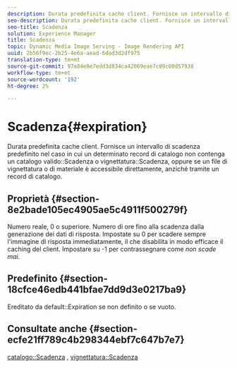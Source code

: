 ```yaml
---
description: Durata predefinita cache client. Fornisce un intervallo di scadenza predefinito nel caso in cui un determinato record di catalogo non contenga un valore valido per la scadenza del catalogo o della vignettatura, oppure se l'accesso a un file di vignettatura o materiale è diretto, anziché tramite un record di catalogo.
seo-description: Durata predefinita cache client. Fornisce un intervallo di scadenza predefinito nel caso in cui un determinato record di catalogo non contenga un valore valido per la scadenza del catalogo o della vignettatura, oppure se l'accesso a un file di vignettatura o materiale è diretto, anziché tramite un record di catalogo.
seo-title: Scadenza
solution: Experience Manager
title: Scadenza
topic: Dynamic Media Image Serving - Image Rendering API
uuid: 2b56f9ec-2b25-4e6a-aead-6dad3d2df975
translation-type: tm+mt
source-git-commit: 97a84e8e7edd3d834ca42069eae7c09c00d57938
workflow-type: tm+mt
source-wordcount: '192'
ht-degree: 2%

---
```



# Scadenza{#expiration}

Durata predefinita cache client. Fornisce un intervallo di scadenza predefinito nel caso in cui un determinato record di catalogo non contenga un catalogo valido::Scadenza o vignettatura::Scadenza, oppure se un file di vignettatura o di materiale è accessibile direttamente, anziché tramite un record di catalogo.

## Proprietà {#section-8e2bade105ec4905ae5c4911f500279f}

Numero reale, 0 o superiore. Numero di ore fino alla scadenza dalla generazione dei dati di risposta. Impostate su 0 per scadere sempre l&#39;immagine di risposta immediatamente, il che disabilita in modo efficace il caching del client. Impostare su -1 per contrassegnare come *non scade mai*.

## Predefinito {#section-18cfce46edb441bfae7dd9d3e0217ba9}

Ereditato da default::Expiration se non definito o se vuoto.

## Consultate anche {#section-ecfe21ff789c4b298344ebf7c647b7e7}

[catalogo::Scadenza](../../../../../ir-api/material-cat/image-rendering-api-ref/c-ir-material-catalog/c-ir-material-data-reference/r-ir-expiration-dataref.md#reference-5e93943abff54c93bf85aae3b911a3ce) ,  [vignettatura::Scadenza](../../../../../ir-api/material-cat/image-rendering-api-ref/c-ir-material-catalog/c-ir-vignette-map-reference/r-ir-expiration-vignette.md#reference-df80829da93e4c0ab3f97a1792d9c74c)
